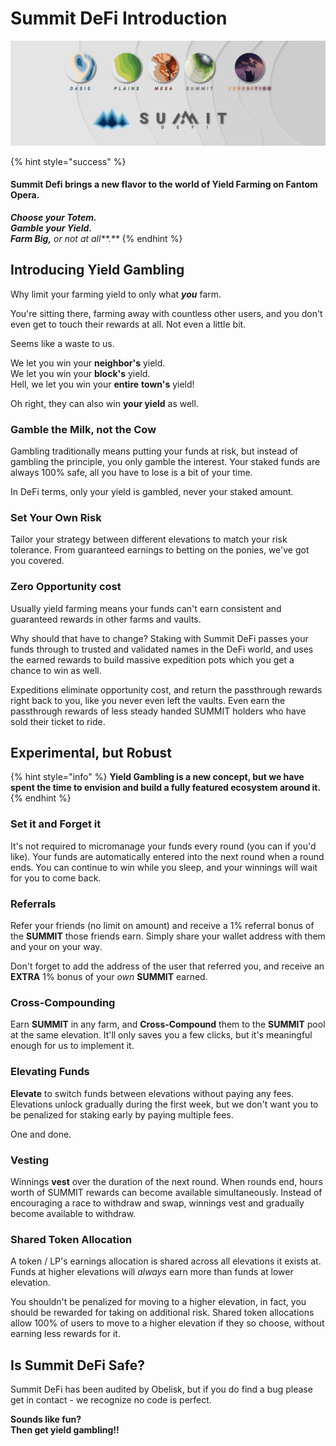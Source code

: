 # Summit DeFi Introduction

![](.gitbook/assets/banner9.png)

{% hint style="success" %}
#### Summit Defi brings a new flavor to the world of Yield Farming on Fantom Opera.

_**Choose your Totem.  
Gamble your Yield.  
Farm Big,** or not at all**.**_
{% endhint %}

## Introducing Yield Gambling

Why limit your farming yield to only what _**you**_ farm.

You're sitting there, farming away with countless other users, and you don't even get to touch their rewards at all. Not even a little bit.

Seems like a waste to us.

We let you win your **neighbor's** yield.  
We let you win your **block's** yield.  
Hell, we let you win your **entire** **town's** yield!

Oh right, they can also win **your yield** as well.



### Gamble the Milk, not the Cow

Gambling traditionally means putting your funds at risk, but instead of gambling the principle, you only gamble the interest. Your staked funds are always 100% safe, all you have to lose is a bit of your time.

In DeFi terms, only your yield is gambled, never your staked amount.

### Set Your Own Risk

Tailor your strategy between different elevations to match your risk tolerance. From guaranteed earnings to betting on the ponies, we've got you covered.

### **Zero** Opportunity cost

Usually yield farming means your funds can't earn consistent and guaranteed rewards in other farms and vaults.

Why should that have to change? Staking with Summit DeFi passes your funds through to trusted and validated names in the DeFi world, and uses the earned rewards to build massive expedition pots which you get a chance to win as well.

Expeditions eliminate opportunity cost, and return the passthrough rewards right back to you, like you never even left the vaults. Even earn the passthrough rewards of less steady handed SUMMIT holders who have sold their ticket to ride.

## Experimental, but Robust

{% hint style="info" %}
**Yield Gambling is a new concept, but we have spent the time to envision and build a fully featured ecosystem around it.**
{% endhint %}

### Set it and Forget it

It's not required to micromanage your funds every round \(you can if you'd like\). Your funds are automatically entered into the next round when a round ends. You can continue to win while you sleep, and your winnings will wait for you to come back.

### Referrals

Refer your friends \(no limit on amount\) and receive a 1% referral bonus of the **SUMMIT** those friends earn. Simply share your wallet address with them and your on your way.

Don't forget to add the address of the user that referred you, and receive an **EXTRA** 1% bonus of your _own_ **SUMMIT** earned.

### Cross-Compounding

Earn **SUMMIT** in any farm, and **Cross-Compound** them to the **SUMMIT** pool at the same elevation. It'll only saves you a few clicks, but it's meaningful enough for us to implement it.

### Elevating Funds

**Elevate** to switch funds between elevations without paying any fees. Elevations unlock gradually during the first week, but we don't want you to be penalized for staking early by paying multiple fees.

One and done.

### Vesting

Winnings **vest** over the duration of the next round. When rounds end, hours worth of SUMMIT rewards can become available simultaneously. Instead of encouraging a race to withdraw and swap, winnings vest and gradually become available to withdraw.

### Shared Token Allocation

A token / LP's earnings allocation is shared across all elevations it exists at. Funds at higher elevations will _always_ earn more than funds at lower elevation.

You shouldn't be penalized for moving to a higher elevation, in fact, you should be rewarded for taking on additional risk. Shared token allocations allow 100% of users to move to a higher elevation if they so choose, without earning less rewards for it. 

## Is Summit DeFi Safe?

Summit DeFi has been audited by Obelisk, but if you do find a bug please get in contact - we recognize no code is perfect.

**Sounds like fun?  
Then get yield gambling!!**

